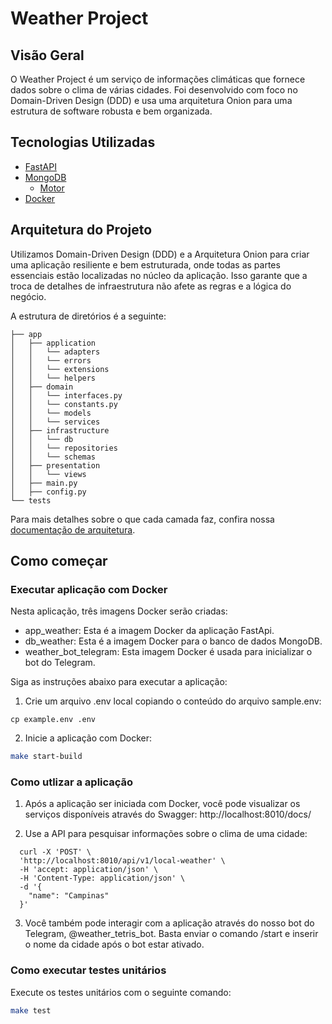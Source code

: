 # Weather Project

## Visão Geral

O Weather Project é um serviço de informações climáticas que fornece dados sobre o clima de várias cidades. Foi desenvolvido com foco no Domain-Driven Design (DDD) e usa uma arquitetura Onion para uma estrutura de software robusta e bem organizada.

## Tecnologias Utilizadas

* [FastAPI](https://fastapi.tiangolo.com/)
* [MongoDB](https://www.mongodb.com/)
  * [Motor](https://motor.readthedocs.io/)
* [Docker](https://www.docker.com/)

## Arquitetura do Projeto

Utilizamos Domain-Driven Design (DDD) e a Arquitetura Onion para criar uma aplicação resiliente e bem estruturada, onde todas as partes essenciais estão localizadas no núcleo da aplicação. Isso garante que a troca de detalhes de infraestrutura não afete as regras e a lógica do negócio.

A estrutura de diretórios é a seguinte:

```tree
├── app
│   ├── application
│   │   └── adapters
│   │   └── errors
│   │   └── extensions
│   │   └── helpers
│   ├── domain
│   │   └── interfaces.py
│   │   └── constants.py
│   │   └── models
│   │   └── services
│   ├── infrastructure
│   │   └── db
│   │   └── repositories
│   │   └── schemas
│   ├── presentation
│   │   └── views
│   ├── main.py
│   ├── config.py
└── tests
```

Para mais detalhes sobre o que cada camada faz, confira nossa [documentação de arquitetura](https://github.com/ylgnerbecton/weather-journey-backend/wiki/Documenta%C3%A7%C3%A3o-de-Arquitetura).


## Como começar

### Executar aplicação com Docker

Nesta aplicação, três imagens Docker serão criadas:

- app_weather: Esta é a imagem Docker da aplicação FastApi.
- db_weather: Esta é a imagem Docker para o banco de dados MongoDB.
- weather_bot_telegram: Esta imagem Docker é usada para inicializar o bot do Telegram.

Siga as instruções abaixo para executar a aplicação:


1. Crie um arquivo .env local copiando o conteúdo do arquivo sample.env:
```
cp example.env .env
```

2. Inicie a aplicação com Docker:

```bash
make start-build
```

### Como utlizar a aplicação

1. Após a aplicação ser iniciada com Docker, você pode visualizar os serviços disponíveis através do Swagger:
    http://localhost:8010/docs/


2. Use a API para pesquisar informações sobre o clima de uma cidade:

```
  curl -X 'POST' \
  'http://localhost:8010/api/v1/local-weather' \
  -H 'accept: application/json' \
  -H 'Content-Type: application/json' \
  -d '{
    "name": "Campinas"
  }'
```

3. Você também pode interagir com a aplicação através do nosso bot do Telegram, @weather_tetris_bot. Basta enviar o comando /start e inserir o nome da cidade após o bot estar ativado.

### Como executar testes unitários

Execute os testes unitários com o seguinte comando:
```bash
make test
```
